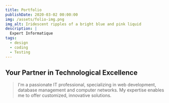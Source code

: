 ```yaml
---
title: Portfolio
publishDate: 2020-03-02 00:00:00
img: /assets/folio-img.png
img_alt: Iridescent ripples of a bright blue and pink liquid
description: |
  Expert Informatique
tags:
  - design
  - coding
  - Testing
---
```


## Your Partner in Technological Excellence

>  I'm a passionate IT professional, specializing in web development, database management and computer networks. My expertise enables me to offer customized, innovative solutions.